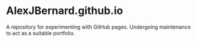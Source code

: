 # AlexJBernard.github.io
A repository for experimenting with GitHub pages. Undergoing maintenance to act as a suitable portfolio.